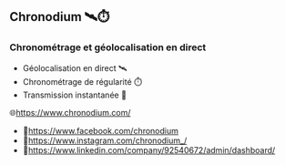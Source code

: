 ## Chronodium 🛰️⏱️

### Chronométrage et géolocalisation en direct

* Géolocalisation en direct 🛰️
* Chronométrage de régularité ⏱️
* Transmission instantanée 📱

🌐https://www.chronodium.com/

* 🔗https://www.facebook.com/chronodium
* 🔗https://www.instagram.com/chronodium_/
* 🔗https://www.linkedin.com/company/92540672/admin/dashboard/
